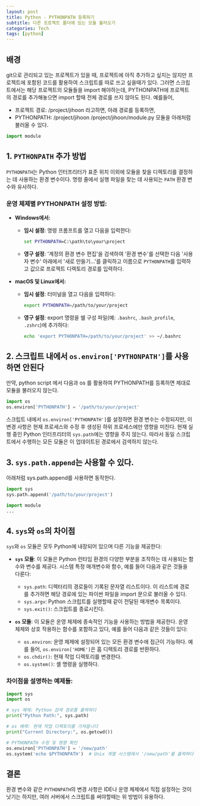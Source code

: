 ```yaml
---
layout: post
title: Python - PYTHONPATH 등록하기
subtitle: 다른 프로젝트 폴더에 있는 모듈 불러오기
categories: Tech
tags: [python]
---
```


## 배경

git으로 관리되고 있는 프로젝트가 있을 때, 프로젝트에 아직 추가하고 싶지는 않지만 프로젝트에 포함된 코드를 활용하여 스크립트를 따로 쓰고 싶을때가 있다.
그러면 스크립트에서는 해당 프로젝트의 모듈들을 import 해야하는데, PYTHONPATH에 프로젝트의 경로를 추가해놓으면 import 할때 전체 경로를 쓰지 않아도 된다.
예를들어,
- 프로젝트 경로: /project/jihoon
라고하면, 아래 경로를 등록하면,
- PYTHONPATH: /project/jihoon
/project/jihoon/module.py 모듈을 아래처럼 불러올 수 있다.
```python
import module
```

## 1. `PYTHONPATH` 추가 방법

`PYTHONPATH`는 Python 인터프리터가 표준 위치 이외에 모듈을 찾을 디렉토리를 결정하는 데 사용하는 환경 변수이다. 명령 줄에서 실행 파일을 찾는 데 사용되는 `PATH` 환경 변수와 유사하다.

### 운영 체제별 PYTHONPATH 설정 방법:

- **Windows에서:**
  - **임시 설정**: 명령 프롬프트를 열고 다음을 입력한다:
    ```cmd
    set PYTHONPATH=C:\path\to\your\project
    ```
  - **영구 설정**: '계정의 환경 변수 편집'을 검색하여 '환경 변수'를 선택한 다음 '사용자 변수' 아래에서 '새로 만들기...'를 클릭하고 이름으로 `PYTHONPATH`를 입력하고 값으로 프로젝트 디렉토리 경로를 입력하다.

- **macOS 및 Linux에서:**
  - **임시 설정**: 터미널을 열고 다음을 입력하다:
    ```bash
    export PYTHONPATH=/path/to/your/project
    ```
  - **영구 설정**: export 명령을 쉘 구성 파일(예: `.bashrc`, `.bash_profile`, `.zshrc`)에 추가하다:
    ```bash
    echo 'export PYTHONPATH=/path/to/your/project' >> ~/.bashrc
    ```

## 2. 스크립트 내에서 `os.environ['PYTHONPATH']`를 사용하면 안된다

만약, python script 에서 다음과 os 를 활용하여 PYTHONPATH를 등록하면 제대로 모듈을 불러오지 않는다.

```python
import os
os.environ['PYTHONPATH'] = '/path/to/your/project'
```

스크립트 내에서 `os.environ['PYTHONPATH']`를 설정하면 환경 변수는 수정되지만, 이 변경 사항은 현재 프로세스와 수정 후 생성된 하위 프로세스에만 영향을 미친다. 현재 실행 중인 Python 인터프리터의 `sys.path`에는 영향을 주지 않는다. 따라서 동일 스크립트에서 수행하는 모든 모듈은 이 업데이트된 경로에서 검색하지 않는다.

## 3. `sys.path.append`는 사용할 수 있다.

아래처럼 sys.path.append를 사용하면 동작한다.

```python
import sys
sys.path.append('/path/to/your/project')

import module
...
```

## 4. `sys`와 `os`의 차이점

`sys`와 `os` 모듈은 모두 Python에 내장되어 있으며 다른 기능을 제공한다:

- **`sys` 모듈**: 이 모듈은 Python 런타임 환경의 다양한 부분을 조작하는 데 사용되는 함수와 변수를 제공다. 시스템 특정 매개변수와 함수, 예를 들어 다음과 같은 것들을 다룬다:
  - `sys.path`: 디렉터리의 경로들이 기록된 문자열 리스트이다. 이 리스트에 경로를 추가하면 해당 경로에 있는 파이썬 파일을 import 문으로 불러올 수 있다.
  - `sys.argv`: Python 스크립트를 실행할때 같이 전달된 매개변수 목록이다.
  - `sys.exit()`: 스크립트를 종료시킨다.

- **`os` 모듈**: 이 모듈은 운영 체제에 종속적인 기능을 사용하는 방법을 제공한다. 운영 체제와 상호 작용하는 함수를 포함하고 있다, 예를 들어 다음과 같은 것들이 있다:
  - `os.environ`: 운영 체제에 설정되어 있는 모든 환경 변수에 접근이 가능하다. 예를 들어, `os.environ['HOME']`은 홈 디렉토리 경로를 반환하다.
  - `os.chdir()`: 현재 작업 디렉토리를 변경한다.
  - `os.system()`: 셸 명령을 실행하다.

### **차이점을 설명하는 예제들:**
```python
import sys
import os

# sys 예제: Python 검색 경로를 출력하다
print("Python Path:", sys.path)

# os 예제: 현재 작업 디렉토리를 가져옵니다
print("Current Directory:", os.getcwd())

# PYTHONPATH 수정 및 영향 확인
os.environ['PYTHONPATH'] = '/new/path'
os.system('echo $PYTHONPATH')  # Unix 계열 시스템에서 '/new/path'를 출력하다
```

## 결론

환경 변수와 같은 `PYTHONPATH`의 변경 사항은 IDE나 운영 체제에서 직접 설정하는 것이 낫기는 하지만, 여러 서버에서 스크립트를 써야할때는 위 방법이 유용하다.